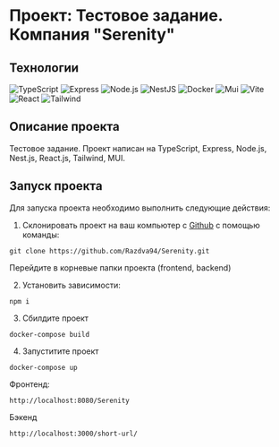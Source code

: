 # Проект: Тестовое задание. Компания "Serenity"

## Технологии

![TypeScript](https://img.shields.io/badge/TypeScript-blue?logo=TypeScript&logoColor=black&labelColor=white)
![Express](https://img.shields.io/badge/express-white?logo=express&logoColor=black)
![Node.js](https://img.shields.io/badge/Node.js-green?logo=node.js&logoColor=black)
![NestJS](https://img.shields.io/badge/nestjs-%23E0234E.svg?style=for-the-badge&logo=nestjs&logoColor=white)
![Docker](https://img.shields.io/badge/Docker-2496ED?logo=docker&logoColor=white)
![Mui](https://img.shields.io/badge/Mui-blue?logo=Mui&logoColor=blue&labelColor=white)
![Vite](https://img.shields.io/badge/Vite-yellow?logo=Vite&logoColor=yellow&labelColor=white)
![React](https://img.shields.io/badge/-React-61daf8?logo=react&logoColor=black)
![Tailwind](https://img.shields.io/badge/Tailwindcss-blue?logo=Tailwindcss&logoColor=blue&labelColor=white)



## Описание проекта

Тестовое задание. Проект написан на TypeScript, Express, Node.js, Nest.js, React.js, Tailwind, MUI.


## Запуск проекта

Для запуска проекта необходимо выполнить следующие действия:

1. Склонировать проект на ваш компьютер с [Github](https://github.com/Razdva94/Serenity) с помощью команды:

```
git clone https://github.com/Razdva94/Serenity.git
```

Перейдите в корневые папки проекта (frontend, backend)

2. Установить зависимости:

```
npm i
```


3. Сбилдите проект

```
docker-compose build
```

4. Запуститите проект 

```
docker-compose up
```

Фронтенд:

```
http://localhost:8080/Serenity
```

Бэкенд 

```
http://localhost:3000/short-url/
```

